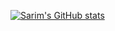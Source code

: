 [![Sarim's GitHub stats](https://github-readme-stats.vercel.app/api?username=sarimwastaken)](https://github.com/anuraghazra/github-readme-stats)
